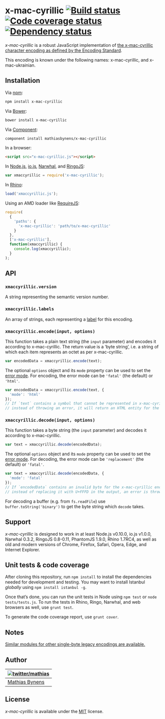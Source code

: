 # x-mac-cyrillic [![Build status](https://travis-ci.org/mathiasbynens/x-mac-cyrillic.svg?branch=master)](https://travis-ci.org/mathiasbynens/x-mac-cyrillic) [![Code coverage status](https://coveralls.io/repos/mathiasbynens/x-mac-cyrillic/badge.svg)](https://coveralls.io/r/mathiasbynens/x-mac-cyrillic) [![Dependency status](https://gemnasium.com/mathiasbynens/x-mac-cyrillic.svg)](https://gemnasium.com/mathiasbynens/x-mac-cyrillic)

_x-mac-cyrillic_ is a robust JavaScript implementation of [the x-mac-cyrillic character encoding as defined by the Encoding Standard](https://encoding.spec.whatwg.org/#x-mac-cyrillic).

This encoding is known under the following names: x-mac-cyrillic, and x-mac-ukrainian.

## Installation

Via [npm](https://www.npmjs.com/):

```bash
npm install x-mac-cyrillic
```

Via [Bower](http://bower.io/):

```bash
bower install x-mac-cyrillic
```

Via [Component](https://github.com/component/component):

```bash
component install mathiasbynens/x-mac-cyrillic
```

In a browser:

```html
<script src="x-mac-cyrillic.js"></script>
```

In [Node.js](https://nodejs.org/), [io.js](https://iojs.org/), [Narwhal](http://narwhaljs.org/), and [RingoJS](http://ringojs.org/):

```js
var xmaccyrillic = require('x-mac-cyrillic');
```

In [Rhino](https://www.mozilla.org/rhino/):

```js
load('xmaccyrillic.js');
```

Using an AMD loader like [RequireJS](http://requirejs.org/):

```js
require(
  {
    'paths': {
      'x-mac-cyrillic': 'path/to/x-mac-cyrillic'
    }
  },
  ['x-mac-cyrillic'],
  function(xmaccyrillic) {
    console.log(xmaccyrillic);
  }
);
```

## API

### `xmaccyrillic.version`

A string representing the semantic version number.

### `xmaccyrillic.labels`

An array of strings, each representing a [label](https://encoding.spec.whatwg.org/#label) for this encoding.

### `xmaccyrillic.encode(input, options)`

This function takes a plain text string (the `input` parameter) and encodes it according to x-mac-cyrillic. The return value is a ‘byte string’, i.e. a string of which each item represents an octet as per x-mac-cyrillic.

```js
var encodedData = xmaccyrillic.encode(text);
```

The optional `options` object and its `mode` property can be used to set the [error mode](https://encoding.spec.whatwg.org/#error-mode). For encoding, the error mode can be `'fatal'` (the default) or `'html'`.

```js
var encodedData = xmaccyrillic.encode(text, {
  'mode': 'html'
});
// If `text` contains a symbol that cannot be represented in x-mac-cyrillic,
// instead of throwing an error, it will return an HTML entity for the symbol.
```

### `xmaccyrillic.decode(input, options)`

This function takes a byte string (the `input` parameter) and decodes it according to x-mac-cyrillic.

```js
var text = xmaccyrillic.decode(encodedData);
```

The optional `options` object and its `mode` property can be used to set the [error mode](https://encoding.spec.whatwg.org/#error-mode). For decoding, the error mode can be `'replacement'` (the default) or `'fatal'`.

```js
var text = xmaccyrillic.decode(encodedData, {
  'mode': 'fatal'
});
// If `encodedData` contains an invalid byte for the x-mac-cyrillic encoding,
// instead of replacing it with U+FFFD in the output, an error is thrown.
```

For decoding a buffer (e.g. from `fs.readFile`) use `buffer.toString('binary')` to get the byte string which `decode` takes.

## Support

_x-mac-cyrillic_ is designed to work in at least Node.js v0.10.0, io.js v1.0.0, Narwhal 0.3.2, RingoJS 0.8-0.11, PhantomJS 1.9.0, Rhino 1.7RC4, as well as old and modern versions of Chrome, Firefox, Safari, Opera, Edge, and Internet Explorer.

## Unit tests & code coverage

After cloning this repository, run `npm install` to install the dependencies needed for development and testing. You may want to install Istanbul _globally_ using `npm install istanbul -g`.

Once that’s done, you can run the unit tests in Node using `npm test` or `node tests/tests.js`. To run the tests in Rhino, Ringo, Narwhal, and web browsers as well, use `grunt test`.

To generate the code coverage report, use `grunt cover`.

## Notes

[Similar modules for other single-byte legacy encodings are available.](https://www.npmjs.com/browse/keyword/legacy-encoding)

## Author

| [![twitter/mathias](https://gravatar.com/avatar/24e08a9ea84deb17ae121074d0f17125?s=70)](https://twitter.com/mathias "Follow @mathias on Twitter") |
|---|
| [Mathias Bynens](https://mathiasbynens.be/) |

## License

_x-mac-cyrillic_ is available under the [MIT](https://mths.be/mit) license.
